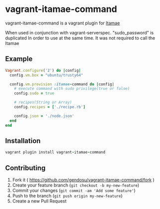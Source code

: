 # vagrant-itamae-command

vagrant-itamae-command is a vagrant plugin for [Itamae](https://github.com/ryotarai/itamae)

When used in conjunction with vagrant-serverspec.
"sudo_password" is duplicated
In order to use at the same time.
It was not required to call the Itamae

## Example

```ruby
Vagrant.configure('2') do |config|
  config.vm.box = "ubuntu/trusty64"

  config.vm.provision :itamae-command do |config|
    # execute command with sudo privilege(true or false)
    config.sudo = true

    # recipes(String or Array)
    config.recipes = ['./recipe.rb']

    config.json = './node.json'
  end
end
```

## Installation

```ruby
vagrant plugin install vagrant-itamae-command
```

## Contributing

1. Fork it ( https://github.com/gendosu/vagrant-itamae-command/fork )
2. Create your feature branch (`git checkout -b my-new-feature`)
3. Commit your changes (`git commit -am 'Add some feature'`)
4. Push to the branch (`git push origin my-new-feature`)
5. Create a new Pull Request
